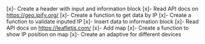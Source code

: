 [x]- Create a header with input and information block 
[x]- Read API docs on https://geo.ipify.org/ 
[x]- Create a function to get data by IP 
[x]- Create a function to validate inputed IP 
[x]- Insert data to information block 
[x]- Read API docs on https://leafletjs.com/ 
[x]- Add map 
[x]- Create a function to show IP position on map 
[x]- Create an adaptive for different devices